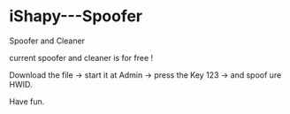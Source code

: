 # iShapy---Spoofer
Spoofer and Cleaner

current spoofer and cleaner is for free ! 

Download the file -> start it at Admin -> press the Key 123 -> and spoof ure HWID. 

Have fun.

